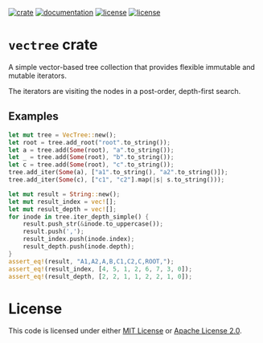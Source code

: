 [![crate](https://img.shields.io/crates/v/vectree.svg)](https://crates.io/crates/vectree)
[![documentation](https://docs.rs/vectree/badge.svg)](https://docs.rs/vectree)
[![license](https://img.shields.io/badge/License-MIT%202.0-blue.svg)](https://github.com/blueglyph/vectree/blob/master/LICENSE-MIT)
[![license](https://img.shields.io/badge/License-Apache%202.0-blue.svg)](https://github.com/blueglyph/vectree/blob/master/LICENSE-APACHE)

# `vectree` crate

A simple vector-based tree collection that provides flexible immutable and mutable iterators.

The iterators are visiting the nodes in a post-order, depth-first search.


## Examples

```rust
let mut tree = VecTree::new();
let root = tree.add_root("root".to_string());
let a = tree.add(Some(root), "a".to_string());
let _ = tree.add(Some(root), "b".to_string());
let c = tree.add(Some(root), "c".to_string());
tree.add_iter(Some(a), ["a1".to_string(), "a2".to_string()]);
tree.add_iter(Some(c), ["c1", "c2"].map(|s| s.to_string()));

let mut result = String::new();
let mut result_index = vec![];
let mut result_depth = vec![];
for inode in tree.iter_depth_simple() {
    result.push_str(&inode.to_uppercase());
    result.push(',');
    result_index.push(inode.index);
    result_depth.push(inode.depth);
}
assert_eq!(result, "A1,A2,A,B,C1,C2,C,ROOT,");
assert_eq!(result_index, [4, 5, 1, 2, 6, 7, 3, 0]);
assert_eq!(result_depth, [2, 2, 1, 1, 2, 2, 1, 0]);
```

# License

This code is licensed under either [MIT License](https://choosealicense.com/licenses/mit/) or [Apache License 2.0](https://choosealicense.com/licenses/apache-2.0/).
